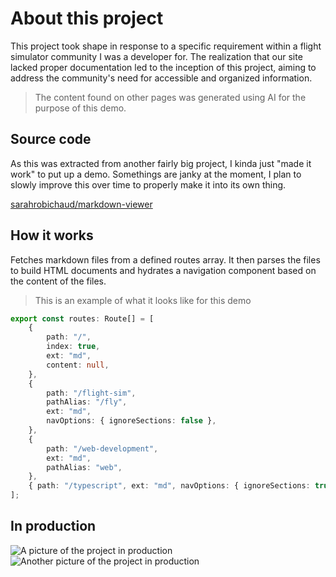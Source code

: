 # About this project

This project took shape in response to a specific requirement within a flight simulator community I was a developer for. The realization that our site lacked proper documentation led to the inception of this project, aiming to address the community's need for accessible and organized information.

> The content found on other pages was generated using AI for the purpose of this demo.

## Source code

As this was extracted from another fairly big project, I kinda just "made it work" to put up a demo. Somethings are janky at the moment, I plan to slowly improve this over time to properly make it into its own thing.

[sarahrobichaud/markdown-viewer](https://github.com/sarahrobichaud/markdown-viewer)

## How it works

Fetches markdown files from a defined routes array. It then parses the files to build HTML documents and hydrates a navigation component based on the content of the files.

> This is an example of what it looks like for this demo

```ts
export const routes: Route[] = [
    {
        path: "/",
        index: true,
        ext: "md",
        content: null,
    },
    {
        path: "/flight-sim",
        pathAlias: "/fly",
        ext: "md",
        navOptions: { ignoreSections: false },
    },
    {
        path: "/web-development",
        ext: "md",
        pathAlias: "web",
    },
    { path: "/typescript", ext: "md", navOptions: { ignoreSections: true } },
];
```

## In production

![A picture of the project in production](/assets/images/handbook-1.png)
![Another picture of the project in production](/assets/images/handbook-2.png)

